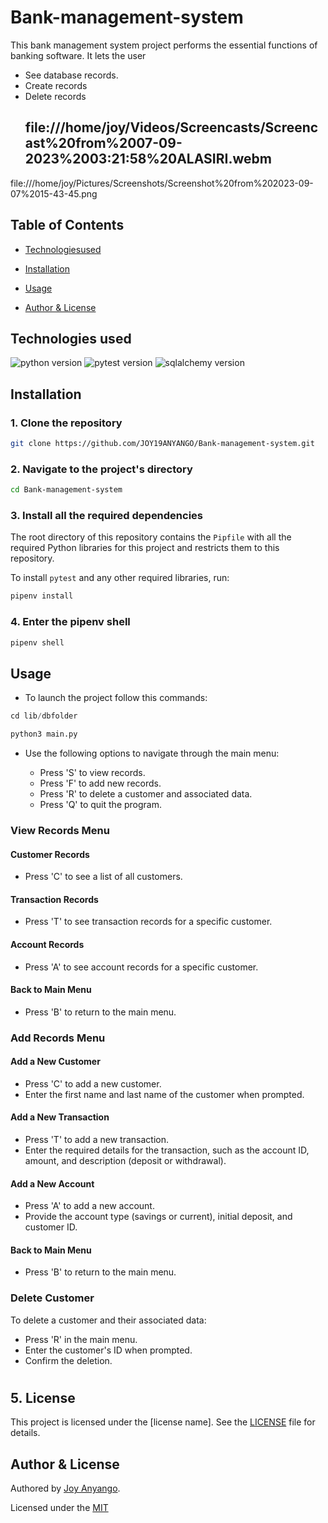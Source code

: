 # Bank-management-system
This bank management system project  performs the essential functions of banking software. It lets the user
* See database records.
* Create records
* Delete records
   ## file:///home/joy/Videos/Screencasts/Screencast%20from%2007-09-2023%2003:21:58%20ALASIRI.webm


file:///home/joy/Pictures/Screenshots/Screenshot%20from%202023-09-07%2015-43-45.png


## Table of Contents
- [Technologiesused](#technologiesused)
- [Installation](#installation)
- [Usage](#usage)

- [Author & License](#author--license)

## Technologies used
![python version](https://img.shields.io/badge/python-3.10.12+-blue.svg)
![pytest version](https://img.shields.io/badge/pytest-7.1.3+-cyan.svg)
![sqlalchemy version](https://img.shields.io/badge/sqlalchemy-2.0%2B-blue.svg)

## Installation

### 1. Clone the repository

```bash
git clone https://github.com/JOY19ANYANGO/Bank-management-system.git
```

### 2. Navigate to the project's directory

```bash
cd Bank-management-system
```

### 3. Install all the required dependencies

The root directory of this repository contains the `Pipfile` with all the required Python libraries for this project and restricts them to this repository.

To install `pytest` and any other required libraries, run:

```python
pipenv install
```

### 4. Enter the pipenv shell

```python
pipenv shell
```


## Usage
* To launch the project follow this commands:
```python
cd lib/dbfolder
```
```python
python3 main.py
```

- Use the following options to navigate through the main menu:

   - Press 'S' to view records.
   - Press 'F' to add new records.
   - Press 'R' to delete a customer and associated data.
   - Press 'Q' to quit the program.

### View Records Menu

#### Customer Records

- Press 'C' to see a list of all customers.

#### Transaction Records

- Press 'T' to see transaction records for a specific customer.

#### Account Records

- Press 'A' to see account records for a specific customer.

#### Back to Main Menu

- Press 'B' to return to the main menu.

### Add Records Menu

#### Add a New Customer

- Press 'C' to add a new customer.
- Enter the first name and last name of the customer when prompted.

#### Add a New Transaction

- Press 'T' to add a new transaction.
- Enter the required details for the transaction, such as the account ID, amount, and description (deposit or withdrawal).

#### Add a New Account

- Press 'A' to add a new account.
- Provide the account type (savings or current), initial deposit, and customer ID.

#### Back to Main Menu

- Press 'B' to return to the main menu.

### Delete Customer

To delete a customer and their associated data:

- Press 'R' in the main menu.
- Enter the customer's ID when prompted.
- Confirm the deletion.

#
## 5. License

This project is licensed under the [license name]. See the [LICENSE](LICENSE) file for details.



## Author & License

Authored by [Joy Anyango](https://github.com/JOY19ANYANGO).

Licensed under the [MIT](https://choosealicense.com/licenses/mit/)

